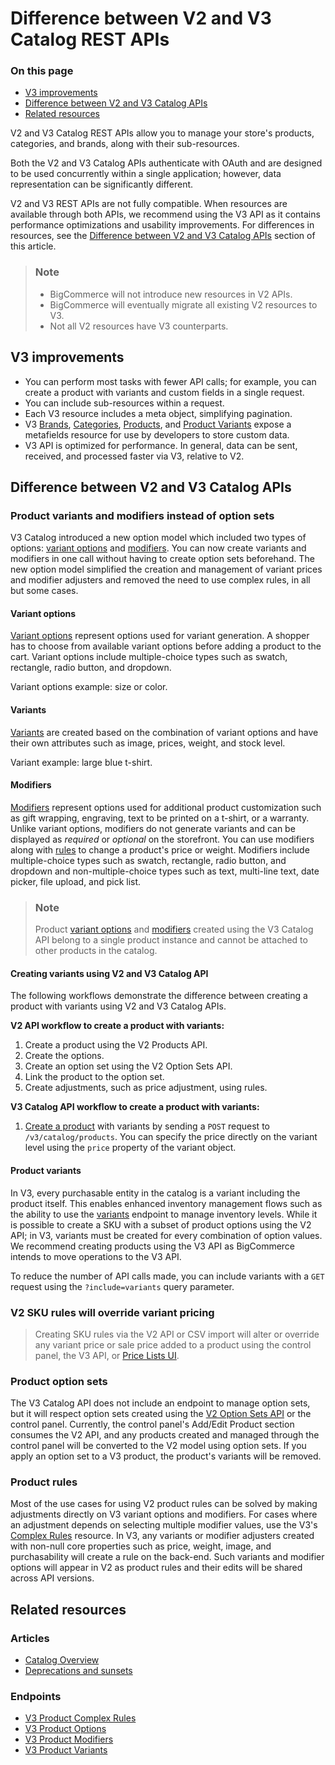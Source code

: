 # Difference between V2 and V3 Catalog REST APIs

<div class="otp" id="no-index">

### On this page
- [V3 improvements](#v3-improvements)
- [Difference between V2 and V3 Catalog APIs](#difference-between-v2-and-v3-catalog-apis)
- [Related resources](#related-resources)

</div>

V2 and V3 Catalog REST APIs allow you to manage your store's products, categories, and brands, along with their sub-resources.

Both the V2 and V3 Catalog APIs authenticate with OAuth and are designed to be used concurrently within a single application; however, data representation can be significantly different.

V2 and V3 REST APIs are not fully compatible. When resources are available through both APIs, we recommend using the V3 API as it contains performance optimizations and usability improvements.
For differences in resources, see the [Difference between V2 and V3 Catalog APIs](#difference-between-v2-and-v3-catalog-apis) section of this article.

<div class="HubBlock--callout">
<div class="CalloutBlock--info">
<div class="HubBlock-content">

> ### Note
>
> * BigCommerce will not introduce new resources in V2 APIs.
> * BigCommerce will eventually migrate all existing V2 resources to V3.
> * Not all V2 resources have V3 counterparts. 

</div>
</div>
</div>

## V3 improvements

* You can perform most tasks with fewer API calls; for example, you can create a product with variants and custom fields in a single request.
* You can include sub-resources within a request.
* Each V3 resource includes a meta object, simplifying pagination.
* V3 [Brands](https://developer.bigcommerce.com/api-reference/store-management/catalog/brands/getbrandbyid), [Categories](https://developer.bigcommerce.com/api-reference/store-management/catalog/category/getcategorybyid), [Products](https://developer.bigcommerce.com/api-reference/store-management/catalog/products/getproductbyid), and [Product Variants](https://developer.bigcommerce.com/api-reference/store-management/catalog/product-variants/getvariantbyid) expose a metafields resource for use by developers to store custom data.
* V3 API is optimized for performance. In general, data can be sent, received, and processed faster via V3, relative to V2.

## Difference between V2 and V3 Catalog APIs

### Product variants and modifiers instead of option sets

V3 Catalog introduced a new option model which included two types of options: [variant options](https://developer.bigcommerce.com/api-docs/store-management/products-overview#variant-options) and [modifiers](https://developer.bigcommerce.com/api-docs/store-management/products-overview#modifier-options). You can now create variants and modifiers in one call without having to create option sets beforehand. The new option model simplified the creation and management of variant prices and modifier adjusters and removed the need to use complex rules, in all but some cases.

#### Variant options
[Variant options](https://developer.bigcommerce.com/api-docs/store-management/products-overview#variant-options) represent options used for variant generation. A shopper has to choose from available variant options before adding a product to the cart. Variant options include multiple-choice types such as swatch, rectangle, radio button, and dropdown.

Variant options example: size or color.

#### Variants
[Variants](https://developer.bigcommerce.com/api-docs/store-management/products-overview#variant) are created based on the combination of variant options and have their own attributes such as image, prices, weight, and stock level.

Variant example: large blue t-shirt.

#### Modifiers
[Modifiers](https://developer.bigcommerce.com/api-docs/store-management/products-overview#modifier-options) represent options used for additional product customization such as gift wrapping, engraving, text to be printed on a t-shirt, or a warranty. Unlike variant options, modifiers do not generate variants and can be displayed as *required* or *optional* on the storefront. You can use modifiers along with [rules](https://developer.bigcommerce.com/api-docs/store-management/products-overview#complex-rules) to change a product's price or weight.
Modifiers include multiple-choice types such as swatch, rectangle, radio button, and dropdown and non-multiple-choice types such as text, multi-line text, date picker, file upload, and pick list.

<div class="HubBlock--callout">
<div class="CalloutBlock--info">
<div class="HubBlock-content">

> ### Note
>
> Product [variant options](https://developer.bigcommerce.com/api-reference/store-management/catalog/product-options/getoptionbyid) and [modifiers](https://developer.bigcommerce.com/api-reference/store-management/catalog/product-modifiers/getmodifierbyid) created using the V3 Catalog API belong to a single product instance and cannot be attached to other products in the catalog.

</div>
</div>
</div>

#### Creating variants using V2 and V3 Catalog API

The following workflows demonstrate the difference between creating a product with variants using V2 and V3 Catalog APIs.

**V2 API workflow to create a product with variants:**

1. Create a product using the V2 Products API.
2. Create the options.
3. Create an option set using the V2 Option Sets API.
4. Link the product to the option set.
5. Create adjustments, such as price adjustment, using rules.

**V3 Catalog API workflow to create a product with variants:**

1. [Create a product](https://developer.bigcommerce.com/api-reference/store-management/catalog/products/createproduct) with variants by sending a `POST` request to `/v3/catalog/products`. You can specify the price directly on the variant level using the `price` property of the variant object.

#### Product variants

In V3, every purchasable entity in the catalog is a variant including the product itself. This enables enhanced inventory management flows such as the ability to use the [variants](https://developer.bigcommerce.com/api-reference/store-management/catalog/variants/getvariants) endpoint to manage inventory levels. While it is possible to create a SKU with a subset of product options using the V2 API; in V3, variants must be created for every combination of option values. We recommend creating products using the V3 API as BigCommerce intends to move operations to the V3 API. 

To reduce the number of API calls made, you can include variants with a `GET` request using the `?include=variants` query parameter.

<div class="HubBlock--callout">
<div class="CalloutBlock--warning">
<div class="HubBlock-content">

<!-- theme: warning -->

### V2 SKU rules will override variant pricing
>
> Creating SKU rules via the V2 API or CSV import will alter or override any variant price or sale price added to a product using the control panel, the V3 API, or [Price Lists UI](https://support.bigcommerce.com/s/article/Price-Lists).

</div>
</div>
</div>

### Product option sets

The V3 Catalog API does not include an endpoint to manage option sets, but it will respect option sets created using the [V2 Option Sets API](https://developer.bigcommerce.com/legacy/v2-catalog-products/v2-option-set-options) or the control panel. Currently, the control panel's Add/Edit Product section consumes the V2 API, and any products created and managed through the control panel will be converted to the V2 model using option sets. If you apply an option set to a V3 product, the product's variants will be removed.

### Product rules 

Most of the use cases for using V2 product rules can be solved by making adjustments directly on V3 variant options and modifiers. For cases where an adjustment depends on selecting multiple modifier values, use the V3's [Complex Rules](https://developer.bigcommerce.com/api-reference/store-management/catalog/product-complex-rules/createcomplexrule) resource. 
In V3, any variants or modifier adjusters created with non-null core properties such as price, weight, image, and purchasability will create a rule on the back-end. Such variants and modifier options will appear in V2 as product rules and their edits will be shared across API versions.

## Related resources

### Articles
* [Catalog Overview](https://developer.bigcommerce.com/api-docs/store-management/products-overview)
* [Deprecations and sunsets](https://developer.bigcommerce.com/api-reference#deprecations-and-sunsets)

### Endpoints
* [V3 Product Complex Rules](https://developer.bigcommerce.com/api-reference/store-management/catalog/product-complex-rules)
* [V3 Product Options](https://developer.bigcommerce.com/api-reference/store-management/catalog/product-options)
* [V3 Product Modifiers](https://developer.bigcommerce.com/api-reference/store-management/catalog/product-modifiers)
* [V3 Product Variants](https://developer.bigcommerce.com/api-reference/catalog/catalog-api/product-variants)